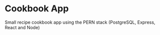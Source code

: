 # Cookbook App

Small recipe cookbook app using the PERN stack (PostgreSQL, Express, React and Node)
